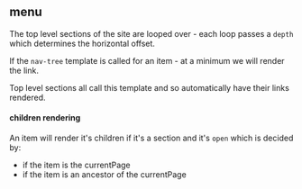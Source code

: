 ## menu

The top level sections of the site are looped over - each loop passes a `depth` which determines the horizontal offset.

If the `nav-tree` template is called for an item - at a minimum we will render the link.

Top level sections all call this template and so automatically have their links rendered.

#### children rendering

An item will render it's children if it's a section and it's `open` which is decided by:

 * if the item is the currentPage
 * if the item is an ancestor of the currentPage

  
